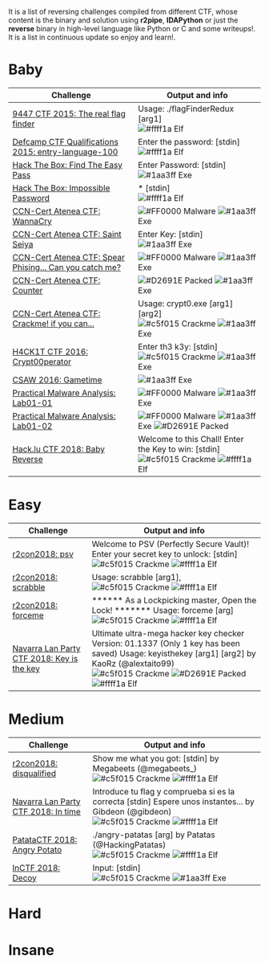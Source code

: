 It is a list of reversing challenges compiled from different CTF, whose content is the binary and solution using <b>r2pipe</b>, <b>IDAPython</b> or just the <b>reverse</b> binary in high-level language like Python or C and some writeups!. It is a list in continuous update so enjoy and learn!.
# Baby
| Challenge  | Output and info|
| ----- | ------ |
| <a href="https://github.com/naivenom/reversing-list/tree/master/9447%20CTF%202015/The%20real%20flag%20finder">9447 CTF 2015: The real flag finder</a>  | Usage: ./flagFinderRedux [arg1] <br> ![#ffff1a](https://placehold.it/15/ffff1a/000000?text=+) Elf|
| <a href="https://github.com/naivenom/reversing-list/tree/master/Defcamp%20CTF%20Qualifications%202015/entry-language-100">Defcamp CTF Qualifications 2015: entry-language-100</a> | Enter the password: [stdin] <br> ![#ffff1a](https://placehold.it/15/ffff1a/000000?text=+) Elf|
| <a href="https://github.com/naivenom/reversing-list/tree/master/Hack%20The%20Box/Find%20The%20Easy%20Pass">Hack The Box: Find The Easy Pass</a> | Enter Password: [stdin] <br> ![#1aa3ff](https://placehold.it/15/1aa3ff/000000?text=+) Exe|
| <a href="https://github.com/naivenom/reversing-list/tree/master/Hack%20The%20Box/Impossible%20Password">Hack The Box: Impossible Password</a> | * [stdin] <br> ![#ffff1a](https://placehold.it/15/ffff1a/000000?text=+) Elf|
| <a href="https://github.com/naivenom/reversing-list/tree/master/Atenea%20CTF/WannaCry">CCN-Cert Atenea CTF: WannaCry</a> | ![#FF0000](https://placehold.it/15/ff0000/000000?text=+) Malware ![#1aa3ff](https://placehold.it/15/1aa3ff/000000?text=+) Exe|
| <a href="https://github.com/naivenom/reversing-list/tree/master/Atenea%20CTF/Saint%20Seiya">CCN-Cert Atenea CTF: Saint Seiya</a> | Enter Key: [stdin] <br> ![#1aa3ff](https://placehold.it/15/1aa3ff/000000?text=+) Exe |
| <a href="https://github.com/naivenom/reversing-list/tree/master/Atenea%20CTF/Spear%20Phising...%20Can%20you%20catch%20me">CCN-Cert Atenea CTF: Spear Phising... Can you catch me?</a> | ![#FF0000](https://placehold.it/15/ff0000/000000?text=+) Malware ![#1aa3ff](https://placehold.it/15/1aa3ff/000000?text=+) Exe|
| <a href="https://github.com/naivenom/reversing-list/tree/master/Atenea%20CTF/Counter">CCN-Cert Atenea CTF: Counter</a> | ![#D2691E](https://placehold.it/15/d2691e/000000?text=+) Packed ![#1aa3ff](https://placehold.it/15/1aa3ff/000000?text=+) Exe|
| <a href="https://github.com/naivenom/reversing-list/tree/master/Atenea%20CTF/Crackme-%20if%20you%20can...">CCN-Cert Atenea CTF: Crackme! if you can...</a>  | Usage: crypt0.exe [arg1] [arg2] <br>![#c5f015](https://placehold.it/15/c5f015/000000?text=+) Crackme ![#1aa3ff](https://placehold.it/15/1aa3ff/000000?text=+) Exe|
| <a href="https://github.com/naivenom/reversing-list/tree/master/H4CK1T%20CTF%202016/Crypt00perator">H4CK1T CTF 2016: Crypt00perator</a>  | Enter th3 k3y: [stdin] <br>![#c5f015](https://placehold.it/15/c5f015/000000?text=+) Crackme ![#1aa3ff](https://placehold.it/15/1aa3ff/000000?text=+) Exe|
| <a href="https://github.com/naivenom/reversing-list/tree/master/CSAW%202016/Gametime">CSAW 2016: Gametime</a>  | ![#1aa3ff](https://placehold.it/15/1aa3ff/000000?text=+) Exe|
| <a href="https://github.com/naivenom/reversing-list/tree/master/Practical%20Malware%20Analysis%20Lab/Lab01-01">Practical Malware Analysis: Lab01-01</a>  | ![#FF0000](https://placehold.it/15/ff0000/000000?text=+) Malware ![#1aa3ff](https://placehold.it/15/1aa3ff/000000?text=+) Exe|
| <a href="https://github.com/naivenom/reversing-list/tree/master/Practical%20Malware%20Analysis%20Lab/Lab01-02">Practical Malware Analysis: Lab01-02</a>  | ![#FF0000](https://placehold.it/15/ff0000/000000?text=+) Malware ![#1aa3ff](https://placehold.it/15/1aa3ff/000000?text=+) Exe ![#D2691E](https://placehold.it/15/d2691e/000000?text=+) Packed|
| <a href="https://github.com/naivenom/reversing-list/tree/master/Hacklu%20CTF%202018/Baby%20Reverse">Hack.lu CTF 2018: Baby Reverse</a>  | Welcome to this Chall! Enter the Key to win: [stdin] <br>![#c5f015](https://placehold.it/15/c5f015/000000?text=+) Crackme ![#ffff1a](https://placehold.it/15/ffff1a/000000?text=+) Elf|



# Easy
| Challenge  | Output and info|
| ----- | ------ |
| <a href="https://github.com/naivenom/reversing-list/tree/master/r2con2018/psv">r2con2018: psv</a>  | Welcome to PSV (Perfectly Secure Vault)! Enter your secret key to unlock: [stdin] <br>![#c5f015](https://placehold.it/15/c5f015/000000?text=+) Crackme ![#ffff1a](https://placehold.it/15/ffff1a/000000?text=+) Elf|
| <a href="https://github.com/naivenom/reversing-list/tree/master/r2con2018/scrabble">r2con2018: scrabble</a>  | Usage: scrabble [arg1], <br>![#c5f015](https://placehold.it/15/c5f015/000000?text=+) Crackme ![#ffff1a](https://placehold.it/15/ffff1a/000000?text=+) Elf|
| <a href="https://github.com/naivenom/reversing-list/tree/master/r2con2018/forceme">r2con2018: forceme</a>  | ****** As a Lockpicking master, Open the Lock! *******  Usage: forceme [arg] <br>![#c5f015](https://placehold.it/15/c5f015/000000?text=+) Crackme ![#ffff1a](https://placehold.it/15/ffff1a/000000?text=+) Elf|
| <a href="https://github.com/naivenom/reversing-list/tree/master/Navarra%20Lan%20Party%20CTF%202018/Key%20is%20the%20key">Navarra Lan Party CTF 2018: Key is the key</a>  | Ultimate ultra-mega hacker key checker Version: 01.1337 (Only 1 key has been saved) Usage: keyisthekey [arg1] [arg2] by KaoRz (@alextaito99) <br>![#c5f015](https://placehold.it/15/c5f015/000000?text=+) Crackme ![#D2691E](https://placehold.it/15/d2691e/000000?text=+) Packed ![#ffff1a](https://placehold.it/15/ffff1a/000000?text=+) Elf|

# Medium

| Challenge  | Output and info|
| ----- | ------ |
| <a href="https://github.com/naivenom/reversing-list/tree/master/r2con2018/disqualified">r2con2018: disqualified</a>  | Show me what you got: [stdin] by Megabeets (@megabeets_) <br>![#c5f015](https://placehold.it/15/c5f015/000000?text=+) Crackme ![#ffff1a](https://placehold.it/15/ffff1a/000000?text=+) Elf|
| <a href="https://github.com/naivenom/reversing-list/tree/master/Navarra%20Lan%20Party%20CTF%202018/In%20time">Navarra Lan Party CTF 2018: In time</a>  | Introduce tu flag y comprueba si es la correcta [stdin] Espere unos instantes... by Gibdeon (@gibdeon) <br>![#c5f015](https://placehold.it/15/c5f015/000000?text=+) Crackme ![#ffff1a](https://placehold.it/15/ffff1a/000000?text=+) Elf|
| <a href="https://github.com/naivenom/reversing-list/tree/master/PatataCTF/Angry%20Potato">PatataCTF 2018: Angry Potato</a>  | ./angry-patatas [arg] by Patatas (@HackingPatatas) <br>![#c5f015](https://placehold.it/15/c5f015/000000?text=+) Crackme ![#ffff1a](https://placehold.it/15/ffff1a/000000?text=+) Elf|
| <a href="https://github.com/naivenom/reversing-list/tree/master/InCTF%202018/Decoy">InCTF 2018: Decoy</a>  | Input: [stdin] <br>![#c5f015](https://placehold.it/15/c5f015/000000?text=+) Crackme ![#1aa3ff](https://placehold.it/15/1aa3ff/000000?text=+) Exe|
# Hard
# Insane
